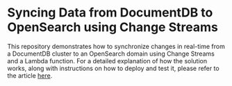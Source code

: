 # Syncing Data from DocumentDB to OpenSearch using Change Streams

This repository demonstrates how to synchronize changes in real-time from a DocumentDB cluster to an OpenSearch domain using Change Streams and a Lambda function.
For a detailed explanation of how the solution works, along with instructions on how to deploy and test it, please refer to the article [here](https://dev.to/miljancabrillo/syncing-data-from-documentdb-to-opensearch-using-change-streams-3n00).
